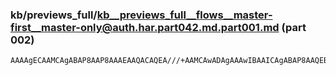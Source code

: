 ### kb/previews_full/kb__previews_full__flows__master-first__master-only@auth.har.part042.md.part001.md (part 002)

```md
AAAAgECAAMCAgABAP8AAP8AAAEAAQACAQEA///+AAMCAwADAgAAAwIBAAICAgABAP8AAQEBAAMDAgABAQEAAwIBAAECA
```

```
